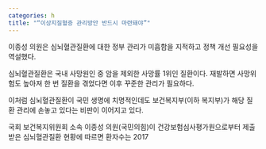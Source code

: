 ```yaml
---
categories: h
title: "“이상지질혈증 관리방안 반드시 마련돼야”"
---
```

이종성 의원은 심뇌혈관질환에 대한 정부 관리가 미흡함을 지적하고 정책 개선 필요성을 역설했다.



심뇌혈관질환은 국내 사망원인 중 암을 제외한 사망률 1위인 질환이다. 재발하면 사망위험도 높아져 한 번 질환을 겪었다면 이후 꾸준한 관리가 필요하다.

이처럼 심뇌혈관질환이 국민 생명에 치명적인데도&nbsp;보건복지부(이하 복지부)가 해당 질환&nbsp;관리에 손놓고 있다는 비판이 이어지고 있다.

국회 보건복지위원회 소속 이종성 의원(국민의힘)이&nbsp;건강보험심사평가원으로부터 제출받은 심뇌혈관질환 현황에 따르면 환자수는 2017